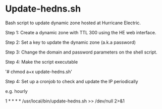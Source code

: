 # Update-hedns.sh

Bash script to update dynamic zone hosted at Hurricane Electric. 

Step 1: Create a dynamic zone with TTL 300 using the HE web interface. 

Step 2: Set a key to update the dynamic zone (a.k.a password)

Step 3: Change the domain and password parameters on the shell script.

Step 4: Make the script executable

'# chmod a+x update-hedns.sh'

Step 4: Set up a cronjob to check and update the IP periodically 

e.g. hourly

1 * * * * /usr/local/bin/update-hedns.sh >> /dev/null 2>&1


 